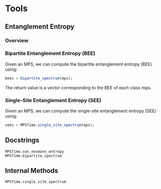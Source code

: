 # Tools

## Entanglement Entropy

### Overview

### Bipartite Entanglement Entropy (BEE)
Given an MPS, we can compute the bipartite entanglement entropy (BEE) using:
```Julia
bees = bipartite_spectrum(mps);
``` 
The return value is a vector corresponding to the BEE of each class mps.


### Single-Site Entanglement Entropy (SEE)
Given an MPS, we can compute the single-site entanglement entropy (SEE) using:
```Julia
sees = MPSTime.single_site_spectrum(mps);
``` 

## Docstrings
```@docs
MPSTime.von_neumann_entropy
MPSTime.bipartite_spectrum
```

## Internal Methods
```@docs
MPSTime.single_site_spectrum
```
